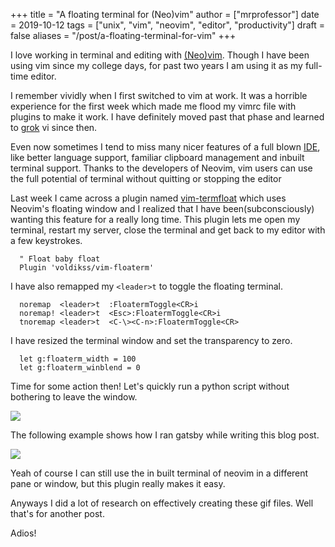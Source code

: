 +++
title = "A floating terminal for (Neo)vim"
author = ["mrprofessor"]
date = 2019-10-12
tags = ["unix", "vim", "neovim", "editor", "productivity"]
draft = false
aliases = "/post/a-floating-terminal-for-vim"
+++

I love working in terminal and editing with
[(Neo)vim](https://neovim.io/). Though I have been using vim since my
college days, for past two years I am using it as my full-time editor.

I remember vividly when I first switched to vim at work. It was a
horrible experience for the first week which made me flood my vimrc file
with plugins to make it work. I have definitely moved past that phase
and learned to [grok](https://stackoverflow.com/questions/1218390/what-is-your-most-productive-shortcut-with-vim/1220118#1220118) vi since then.

Even now sometimes I tend to miss many nicer features of a full blown
[IDE](https://en.wikipedia.org/wiki/Integrated%5Fdevelopment%5Fenvironment),
like better language support, familiar clipboard management and inbuilt
terminal support. Thanks to the developers of Neovim, vim users can use
the full potential of terminal without quitting or stopping the editor

Last week I came across a plugin named
[vim-termfloat](https://github.com/voldikss/vim-floaterm) which uses
Neovim's floating window and I realized that I have been(subconsciously)
wanting this feature for a really long time. This plugin lets me open my
terminal, restart my server, close the terminal and get back to my
editor with a few keystrokes.

```vim
  " Float baby float
  Plugin 'voldikss/vim-floaterm'
```

I have also remapped my `<leader>t` to toggle the floating terminal.

```vim
  noremap  <leader>t  :FloatermToggle<CR>i
  noremap! <leader>t  <Esc>:FloatermToggle<CR>i
  tnoremap <leader>t  <C-\><C-n>:FloatermToggle<CR>
```

I have resized the terminal window and set the transparency to zero.

```vim
  let g:floaterm_width = 100
  let g:floaterm_winblend = 0
```

Time for some action then! Let's quickly run a python script without
bothering to leave the window.

<div class="post-image">
  <img src="/images/py-demo.gif" />
</div>

The following example shows how I ran gatsby while writing this blog
post.

<div class="post-image">
  <img src="/images/gatsby-dev.gif" />
</div>

Yeah of course I can still use the in built terminal of neovim in a
different pane or window, but this plugin really makes it easy.

Anyways I did a lot of research on effectively creating these gif files.
Well that's for another post.

Adios!
